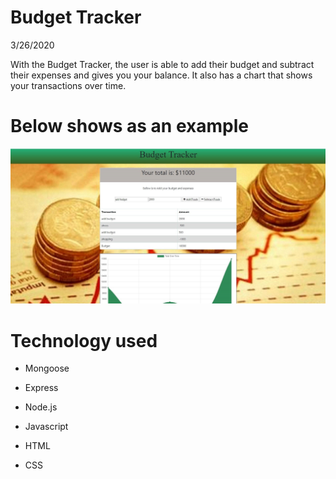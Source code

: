 # Budget Tracker 

3/26/2020

With the Budget Tracker, the user is able to add their budget and subtract their expenses and gives you your balance.  It also has a chart that shows your transactions over time. 


# Below shows as an example 

<img src="https://github.com/Nadia5125/Budget-Tracker-/blob/master/img/budget%20(2).jpg?raw=true">





# Technology used 

* Mongoose

* Express

* Node.js

* Javascript

* HTML

* CSS
